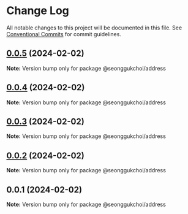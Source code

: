 # Change Log

All notable changes to this project will be documented in this file.
See [Conventional Commits](https://conventionalcommits.org) for commit guidelines.

## [0.0.5](https://github.com/seonggukchoi/packages.js/compare/@seonggukchoi/address@0.0.4...@seonggukchoi/address@0.0.5) (2024-02-02)

**Note:** Version bump only for package @seonggukchoi/address

## [0.0.4](https://github.com/seonggukchoi/packages.js/compare/@seonggukchoi/address@0.0.3...@seonggukchoi/address@0.0.4) (2024-02-02)

**Note:** Version bump only for package @seonggukchoi/address

## [0.0.3](https://github.com/seonggukchoi/packages.js/compare/@seonggukchoi/address@0.0.2...@seonggukchoi/address@0.0.3) (2024-02-02)

**Note:** Version bump only for package @seonggukchoi/address

## [0.0.2](https://github.com/seonggukchoi/packages.js/compare/@seonggukchoi/address@0.0.1...@seonggukchoi/address@0.0.2) (2024-02-02)

**Note:** Version bump only for package @seonggukchoi/address

## 0.0.1 (2024-02-02)

**Note:** Version bump only for package @seonggukchoi/address
